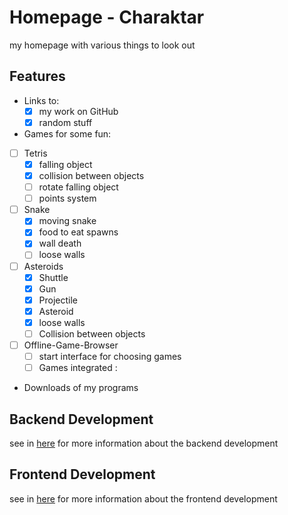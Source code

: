 # Homepage - Charaktar

my homepage with various things to look out

## Features

- Links to:
  - [x] my work on GitHub
  - [x] random stuff
-  Games for some fun:
  - [ ] Tetris
    - [x] falling object
    - [x] collision between objects
    - [ ] rotate falling object
    - [ ] points system
  - [ ] Snake
    - [x] moving snake
    - [x] food to eat spawns
    - [x] wall death
    - [ ] loose walls
  - [ ] Asteroids
    - [x] Shuttle
    - [x] Gun
    - [x] Projectile
    - [x] Asteroid
    - [x] loose walls
    - [ ] Collision between objects
  - [ ] Offline-Game-Browser
    - [ ] start interface for choosing games
    - [ ] Games integrated :
- Downloads of my programs

## Backend Development

see in [here](README-backend.md) for more information about the backend development

## Frontend Development

see in [here](static/README.md) for more information about the frontend development
